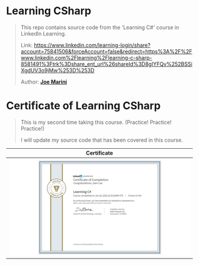 # Learning CSharp
> This repo contains source code from the 'Learning C#' course in LinkedIn Learning.
> 
> Link: https://www.linkedin.com/learning-login/share?account=75841506&forceAccount=false&redirect=https%3A%2F%2Fwww.linkedin.com%2Flearning%2Flearning-c-sharp-8581491%3Ftrk%3Dshare_ent_url%26shareId%3D8gIYFQv%252BSSiXgdUV3o9jMw%253D%253D
> 
> Author: <strong><a href="https://www.linkedin.com/learning/instructors/joe-marini?trk=embed_lil">Joe Marini</a></strong>
>
>
# Certificate of Learning CSharp
>
> This is my second time taking this course. (Practice! Practice! Practice!)
>
> I will update my source code that has been covered in this course.
>
| Certificate              |
|---------------------|
| ![](./LearningCSharp_certificate.png) |
